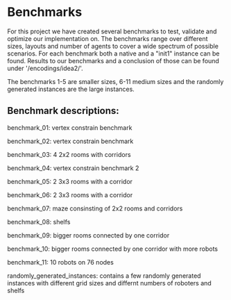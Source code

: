 # Benchmarks

For this project we have created several benchmarks to test, validate and optimize our implementation on.
The benchmarks range over different sizes, layouts and number of agents to cover a wide spectrum of possible scenarios.
For each benchmark both a native and a "init1" instance can be found. Results to our benchmarks and a conclusion of those 
can be found under '/encodings/idea2/'.

The benchmarks 1-5 are smaller sizes, 6-11 medium sizes and the randomly generated instances are the large instances.


## Benchmark descriptions:

benchmark_01: vertex constrain benchmark 

benchmark_02: vertex constrain benchmark

benchmark_03: 4 2x2 rooms with corridors

benchmark_04: vertex constrain benchmark 2

benchmark_05: 2 3x3 rooms with a corridor

benchmark_06: 2 3x3 rooms with a corridor 

benchmark_07: maze consinsting of 2x2 rooms and corridors 

benchmark_08: shelfs

benchmark_09: bigger rooms connected by one corridor

benchmark_10: bigger rooms connected by one corridor with more robots

benchmark_11: 10 robots on 76 nodes

randomly_generated_instances: contains a few randomly generated instances with different grid sizes and differnt numbers of roboters and shelfs

